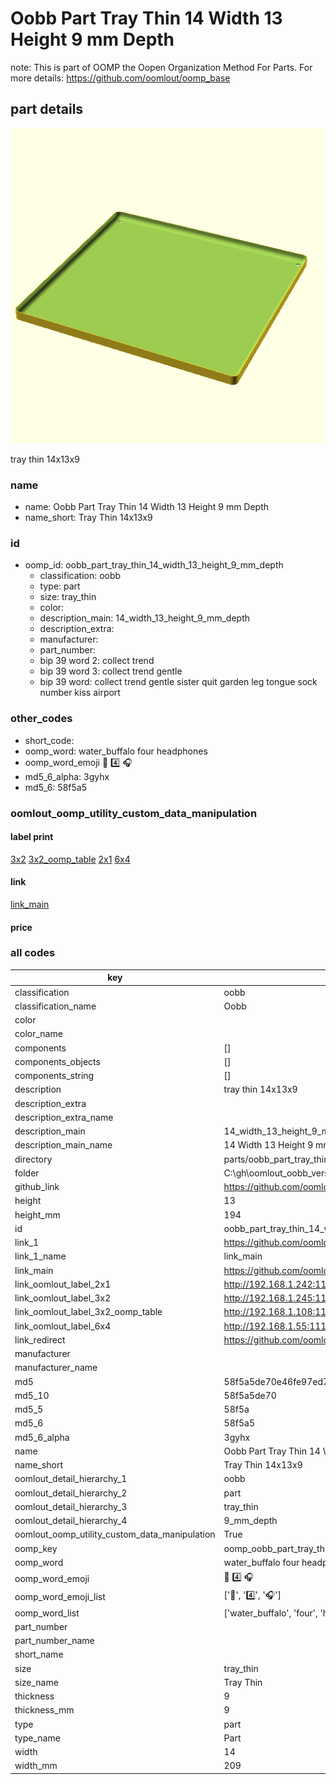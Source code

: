 # Oobb Part Tray Thin 14 Width 13 Height 9 mm Depth  

note: This is part of OOMP the Oopen Organization Method For Parts. For more details: https://github.com/oomlout/oomp_base

##  part details
  

[![](3dpr.png)](3dpr.png)

tray thin 14x13x9



### name
* name: Oobb Part Tray Thin 14 Width 13 Height 9 mm Depth
* name_short: Tray Thin 14x13x9 
### id
* oomp_id: oobb_part_tray_thin_14_width_13_height_9_mm_depth
  * classification: oobb
  * type: part
  * size: tray_thin
  * color: 
  * description_main: 14_width_13_height_9_mm_depth
  * description_extra: 
  * manufacturer: 
  * part_number: 
  * bip 39 word 2: collect trend
  * bip 39 word 3: collect trend gentle
  * bip 39 word: collect trend gentle sister quit garden leg tongue sock number kiss airport

### other_codes
* short_code: 
* oomp_word: water_buffalo four headphones
* oomp_word_emoji :water_buffalo: :four: :headphones:
* md5_6_alpha: 3gyhx
* md5_6: 58f5a5






### oomlout_oomp_utility_custom_data_manipulation
#### label print
[3x2](http://192.168.1.245:1112/?label=oomp%203gyhx)
[3x2_oomp_table](http://192.168.1.108:1112/?label=oomp%203gyhx)
[2x1](http://192.168.1.242:1112/?label=oomp%203gyhx)
[6x4](http://192.168.1.55:1112/?label=oomp%203gyhx)    

#### link

[link_main](https://github.com/oomlout/oomlout_oobb_version_4_generated_parts/tree/main/navigation_oomp/oobb/part/tray_thin/14_width_13_height_9_mm_depth/part)                              

#### price







### all codes 
| key | value |  
| --- | --- |  
| classification | oobb |  
| classification_name | Oobb |  
| color |  |  
| color_name |  |  
| components | [] |  
| components_objects | [] |  
| components_string | [] |  
| description | tray thin 14x13x9 |  
| description_extra |  |  
| description_extra_name |  |  
| description_main | 14_width_13_height_9_mm_depth |  
| description_main_name | 14 Width 13 Height 9 mm Depth |  
| directory | parts/oobb_part_tray_thin_14_width_13_height_9_mm_depth |  
| folder | C:\gh\oomlout_oobb_version_4_generated_parts\parts\oobb_part_tray_thin_14_width_13_height_9_mm_depth |  
| github_link | https://github.com/oomlout/oomlout_oomp_part_src/tree/main/parts/oobb_part_tray_thin_14_width_13_height_9_mm_depth |  
| height | 13 |  
| height_mm | 194 |  
| id | oobb_part_tray_thin_14_width_13_height_9_mm_depth |  
| link_1 | https://github.com/oomlout/oomlout_oobb_version_4_generated_parts/tree/main/navigation_oomp/oobb/part/tray_thin/14_width_13_height_9_mm_depth/part |  
| link_1_name | link_main |  
| link_main | https://github.com/oomlout/oomlout_oobb_version_4_generated_parts/tree/main/navigation_oomp/oobb/part/tray_thin/14_width_13_height_9_mm_depth/part |  
| link_oomlout_label_2x1 | http://192.168.1.242:1112/?label=oomp%203gyhx |  
| link_oomlout_label_3x2 | http://192.168.1.245:1112/?label=oomp%203gyhx |  
| link_oomlout_label_3x2_oomp_table | http://192.168.1.108:1112/?label=oomp%203gyhx |  
| link_oomlout_label_6x4 | http://192.168.1.55:1112/?label=oomp%203gyhx |  
| link_redirect | https://github.com/oomlout/oomlout_oobb_version_4_generated_parts/tree/main/parts/oobb_tray_thin_14_13_09 |  
| manufacturer |  |  
| manufacturer_name |  |  
| md5 | 58f5a5de70e46fe97ed7ec98c27a016c |  
| md5_10 | 58f5a5de70 |  
| md5_5 | 58f5a |  
| md5_6 | 58f5a5 |  
| md5_6_alpha | 3gyhx |  
| name | Oobb Part Tray Thin 14 Width 13 Height 9 mm Depth |  
| name_short | Tray Thin 14x13x9  |  
| oomlout_detail_hierarchy_1 | oobb |  
| oomlout_detail_hierarchy_2 | part |  
| oomlout_detail_hierarchy_3 | tray_thin |  
| oomlout_detail_hierarchy_4 | 9_mm_depth |  
| oomlout_oomp_utility_custom_data_manipulation | True |  
| oomp_key | oomp_oobb_part_tray_thin_14_width_13_height_9_mm_depth |  
| oomp_word | water_buffalo four headphones |  
| oomp_word_emoji | :water_buffalo: :four: :headphones: |  
| oomp_word_emoji_list | [':water_buffalo:', ':four:', ':headphones:'] |  
| oomp_word_list | ['water_buffalo', 'four', 'headphones'] |  
| part_number |  |  
| part_number_name |  |  
| short_name |  |  
| size | tray_thin |  
| size_name | Tray Thin |  
| thickness | 9 |  
| thickness_mm | 9 |  
| type | part |  
| type_name | Part |  
| width | 14 |  
| width_mm | 209 |  
